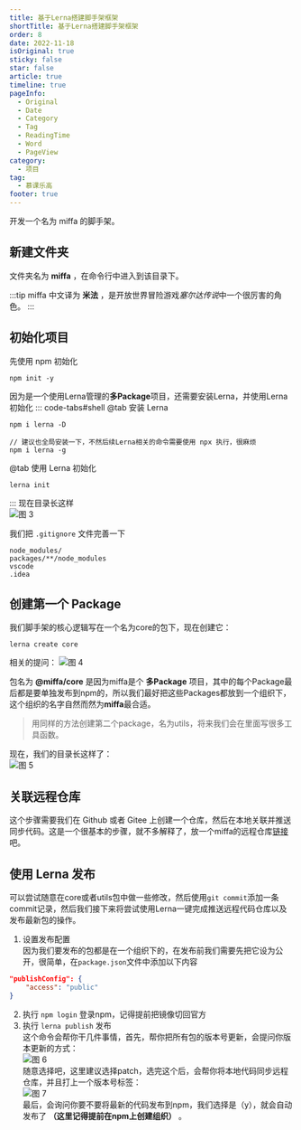 ```yaml
---
title: 基于Lerna搭建脚手架框架
shortTitle: 基于Lerna搭建脚手架框架
order: 8
date: 2022-11-18
isOriginal: true
sticky: false
star: false
article: true
timeline: true
pageInfo:
  - Original
  - Date
  - Category
  - Tag
  - ReadingTime
  - Word
  - PageView
category:
  - 项目
tag:
  - 慕课乐高
footer: true
---
```


开发一个名为 miffa 的脚手架。

## 新建文件夹
文件夹名为 **miffa** ，在命令行中进入到该目录下。

:::tip 
miffa 中文译为 **米法** ，是开放世界冒险游戏*塞尔达传说*中一个很厉害的角色。
:::

## 初始化项目
先使用 npm 初始化
```shell
npm init -y
```
因为是一个使用Lerna管理的**多Package**项目，还需要安装Lerna，并使用Lerna初始化
::: code-tabs#shell
@tab 安装 Lerna
```shell
npm i lerna -D

// 建议也全局安装一下，不然后续Lerna相关的命令需要使用 npx 执行，很麻烦
npm i lerna -g
```
@tab 使用 Lerna 初始化
```shell
lerna init
```
:::
现在目录长这样  
![图 3](/img/%E5%9F%BA%E4%BA%8ELerna%E6%90%AD%E5%BB%BA%E8%84%9A%E6%89%8B%E6%9E%B6%E6%A1%86%E6%9E%B6-2022-11-18-19-54-50.png)  

我们把 `.gitignore` 文件完善一下
```shell
node_modules/
packages/**/node_modules
vscode
.idea
```

## 创建第一个 Package
我们脚手架的核心逻辑写在一个名为core的包下，现在创建它：
```shell
lerna create core
```
相关的提问：
![图 4](/img/%E5%9F%BA%E4%BA%8ELerna%E6%90%AD%E5%BB%BA%E8%84%9A%E6%89%8B%E6%9E%B6%E6%A1%86%E6%9E%B6-2022-11-18-20-00-34.png)  

包名为 **@miffa/core** 是因为miffa是个 **多Package** 项目，其中的每个Package最后都是要单独发布到npm的，所以我们最好把这些Packages都放到一个组织下，这个组织的名字自然而然为**miffa**最合适。

> 用同样的方法创建第二个package，名为utils，将来我们会在里面写很多工具函数。

现在，我们的目录长这样了：  
![图 5](/img/%E5%9F%BA%E4%BA%8ELerna%E6%90%AD%E5%BB%BA%E8%84%9A%E6%89%8B%E6%9E%B6%E6%A1%86%E6%9E%B6-2022-11-18-20-07-38.png)  

## 关联远程仓库
这个步骤需要我们在 Github 或者 Gitee 上创建一个仓库，然后在本地关联并推送同步代码。这是一个很基本的步骤，就不多解释了，放一个miffa的远程仓库[链接](https://gitee.com/xianyue0224/miffa)吧。

## 使用 Lerna 发布
可以尝试随意在core或者utils包中做一些修改，然后使用`git commit`添加一条commit记录，然后我们接下来将尝试使用Lerna一键完成推送远程代码仓库以及发布最新包的操作。

1) 设置发布配置  
    因为我们要发布的包都是在一个组织下的，在发布前我们需要先把它设为公开，很简单，在`package.json`文件中添加以下内容
```json
"publishConfig": {
    "access": "public"
}
```
2) 执行 `npm login` 登录npm，记得提前把镜像切回官方
3) 执行 `lerna publish` 发布  
    这个命令会帮你干几件事情，首先，帮你把所有包的版本号更新，会提问你版本更新的方式：  
    ![图 6](/img/%E5%9F%BA%E4%BA%8ELerna%E6%90%AD%E5%BB%BA%E8%84%9A%E6%89%8B%E6%9E%B6%E6%A1%86%E6%9E%B6-2022-11-18-21-21-34.png)  
随意选择吧，这里建议选择patch，选完这个后，会帮你将本地代码同步远程仓库，并且打上一个版本号标签：  
![图 7](/img/%E5%9F%BA%E4%BA%8ELerna%E6%90%AD%E5%BB%BA%E8%84%9A%E6%89%8B%E6%9E%B6%E6%A1%86%E6%9E%B6-2022-11-18-21-23-04.png)  
最后，会询问你要不要将最新的代码发布到npm，我们选择是（y），就会自动发布了 **（这里记得提前在npm上创建组织）** 。
